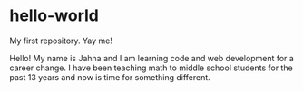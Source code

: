 # hello-world
My first repository.  Yay me!

Hello! My name is Jahna and I am learning code and web development for a career change. I have been teaching math to middle school students for the past 13 years and now is time for something different.
